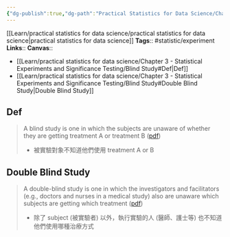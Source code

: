 ```yaml
---
{"dg-publish":true,"dg-path":"Practical Statistics for Data Science/Chapter 3 - Statistical Experiments and Significance Testing/Blind Study.md","permalink":"/practical-statistics-for-data-science/chapter-3-statistical-experiments-and-significance-testing/blind-study/","hide":true}
---
```



[[Learn/practical statistics for data science/practical statistics for data science\|practical statistics for data science]]
**Tags**:: #statistic/experiment  
**Links**:: 
**Canvas**:: 

- [[Learn/practical statistics for data science/Chapter 3 - Statistical Experiments and Significance Testing/Blind Study#Def\|Def]]
- [[Learn/practical statistics for data science/Chapter 3 - Statistical Experiments and Significance Testing/Blind Study#Double Blind Study\|Double Blind Study]]


## Def

> A blind study is one in which the subjects are unaware of whether they are getting treatment A or treatment B ([pdf](zotero://open-pdf/library/items/XC4XLTB4?page=109&annotation=WWKW32IF))
> - 被實驗對象不知道他們使用 treatment A or B

## Double Blind Study

> A double-blind study is one in which the investigators and facilitators (e.g., doctors and nurses in a medical study) also are unaware which subjects are getting which treatment ([pdf](zotero://open-pdf/library/items/XC4XLTB4?page=109&annotation=TLM6SPQR))
> - 除了 subject (被實驗者) 以外，執行實驗的人 (醫師、護士等) 也不知道他們使用哪種治療方式



